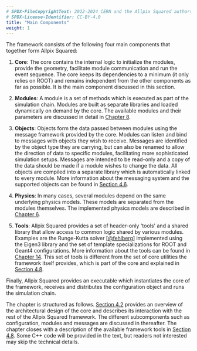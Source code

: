 ```yaml
---
# SPDX-FileCopyrightText: 2022-2024 CERN and the Allpix Squared authors
# SPDX-License-Identifier: CC-BY-4.0
title: "Main Components"
weight: 1
---
```


The framework consists of the following four main components that together form Allpix Squared:

1. **Core**:
   The core contains the internal logic to initialize the modules, provide the geometry, facilitate module communication and
   run the event sequence. The core keeps its dependencies to a minimum (it only relies on ROOT) and remains independent
   from the other components as far as possible. It is the main component discussed in this section.

2. **Modules**:
   A module is a set of methods which is executed as part of the simulation chain. Modules are built as separate libraries
   and loaded dynamically on demand by the core. The available modules and their parameters are discussed in detail in
   [Chapter 8](../08_modules/_index.md).

3. **Objects**:
   Objects form the data passed between modules using the message framework provided by the core. Modules can listen and
   bind to messages with objects they wish to receive. Messages are identified by the object type they are carrying, but can
   also be renamed to allow the direction of data to specific modules, facilitating more sophisticated simulation setups.
   Messages are intended to be read-only and a copy of the data should be made if a module wishes to change the data. All
   objects are compiled into a separate library which is automatically linked to every module. More information about the
   messaging system and the supported objects can be found in [Section 4.6](./06_messages.md).

4. **Physics**:
   In many cases, several modules depend on the same underlying physics models. These models are separated from the modules
   themselves. The implemented physics models are described in [Chapter 6](../06_models/_index.md).

5. **Tools**:
   Allpix Squared provides a set of header-only 'tools' and a shared library that allow access to common logic shared by
   various modules. Examples are the Runge-Kutta solver \[[@fehlberg]\] implemented using the Eigen3 library and the set of
   template specializations for ROOT and Geant4 configurations. More information about the tools can be found in
   [Chapter 14](../14_additional/_index.md). This set of tools is different from the set of core utilities the framework
   itself provides, which is part of the core and explained in [Section 4.8](./08_logging.md).

Finally, Allpix Squared provides an executable which instantiates the core of the framework, receives and distributes the
configuration object and runs the simulation chain.

The chapter is structured as follows. [Section 4.2](./02_core_architecture.md) provides an overview of the architectural
design of the core and describes its interaction with the rest of the Allpix Squared framework. The different subcomponents
such as configuration, modules and messages are discussed in thereafter. The chapter closes with a description of the
available framework tools in [Section 4.8](./08_logging.md). Some C++ code will be provided in the text, but readers not
interested may skip the technical details.


[@fehlberg]: https://ntrs.nasa.gov/search.jsp?R=19690021375
